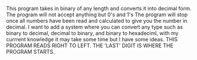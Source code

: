 This program takes in binary of any length and converts it into decimal form.
The program will not accept anything but 0's and 1's
The program will stop once all numbers have been read and calculated to give you the number in decimal.
I want to add a system where you can convert any type such as binary to decimal, decimal to binary, and binary to hexadeciml,
with my currrent knowledge it may take some time but I have some ideas.
THIS PROGRAM READS RIGHT TO LEFT. THE 'LAST' DIGIT IS WHERE THE PROGRAM STARTS.

